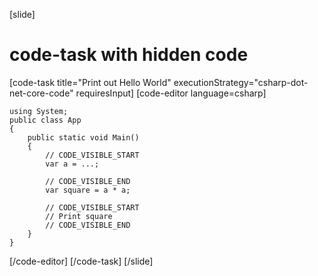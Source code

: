 [slide]
# code-task with hidden code

[code-task title="Print out Hello World" executionStrategy="csharp-dot-net-core-code" requiresInput]
[code-editor language=csharp]
```
using System;
public class App
{
    public static void Main()
    {
        // CODE_VISIBLE_START
        var a = ...;

        // CODE_VISIBLE_END
        var square = a * a;

        // CODE_VISIBLE_START
        // Print square
        // CODE_VISIBLE_END
    }
}
```
[/code-editor]
[/code-task]
[/slide]
